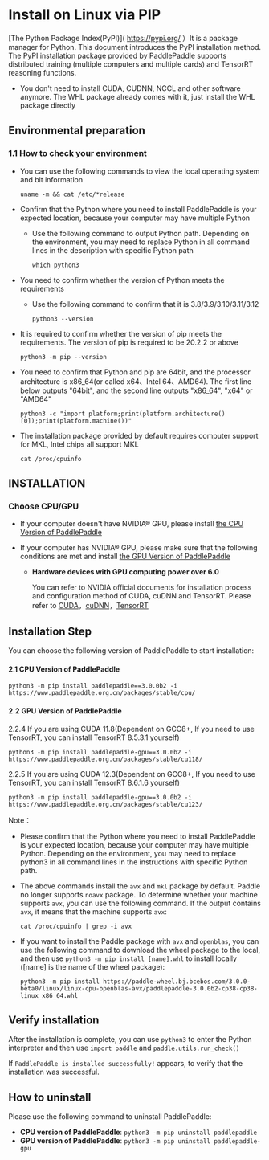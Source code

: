 # Install on Linux via PIP

[The Python Package Index(PyPI)]( https://pypi.org/ ）It is a package manager for Python. This document introduces the PyPI installation method. The PyPI installation package provided by PaddlePaddle supports distributed training (multiple computers and multiple cards) and TensorRT reasoning functions.

* You don't need to install CUDA, CUDNN, NCCL and other software anymore. The WHL package already comes with it, just install the WHL package directly

## Environmental preparation

### 1.1 How to check your environment

* You can use the following commands to view the local operating system and bit information

  ```
  uname -m && cat /etc/*release
  ```



* Confirm that the Python where you need to install PaddlePaddle is your expected location, because your computer may have multiple Python

  * Use the following command to output Python path. Depending on the environment, you may need to replace Python in all command lines in the description with specific Python path

    ```
    which python3
    ```



* You need to confirm whether the version of Python meets the requirements

  * Use the following command to confirm that it is 3.8/3.9/3.10/3.11/3.12

        python3 --version

* It is required to confirm whether the version of pip meets the requirements. The version of pip is required to be 20.2.2 or above


    ```
    python3 -m pip --version
    ```



* You need to confirm that Python and pip are 64bit, and the processor architecture is x86_64(or called x64、Intel 64、AMD64). The first line below outputs "64bit", and the second line outputs "x86_64", "x64" or "AMD64"

    ```
    python3 -c "import platform;print(platform.architecture()[0]);print(platform.machine())"
    ```



* The installation package provided by default requires computer support for MKL, Intel chips all support MKL

    ```
    cat /proc/cpuinfo
    ```


## INSTALLATION

### Choose CPU/GPU

* If your computer doesn't have NVIDIA® GPU, please install [the CPU Version of PaddlePaddle](#cpu)

* If your computer has NVIDIA® GPU, please make sure that the following conditions are met and install [the GPU Version of PaddlePaddle](#gpu)

  * **Hardware devices with GPU computing power over 6.0**

    You can refer to NVIDIA official documents for installation process and configuration method of CUDA, cuDNN and TensorRT. Please refer to [CUDA](https://docs.nvidia.com/cuda/cuda-installation-guide-linux/)，[cuDNN](https://docs.nvidia.com/deeplearning/sdk/cudnn-install/)，[TensorRT](https://developer.nvidia.com/tensorrt)



## Installation Step

You can choose the following version of PaddlePaddle to start installation:



#### 2.1 <span id="cpu">CPU Version of PaddlePaddle</span>


  ```
  python3 -m pip install paddlepaddle==3.0.0b2 -i https://www.paddlepaddle.org.cn/packages/stable/cpu/
  ```


#### 2.2 <span id="gpu">GPU Version of PaddlePaddle</span>


2.2.4 If you are using CUDA 11.8(Dependent on GCC8+, If you need to use TensorRT, you can install TensorRT 8.5.3.1 yourself)


  ```
  python3 -m pip install paddlepaddle-gpu==3.0.0b2 -i https://www.paddlepaddle.org.cn/packages/stable/cu118/
  ```


2.2.5 If you are using CUDA 12.3(Dependent on GCC8+, If you need to use TensorRT, you can install TensorRT 8.6.1.6 yourself)

  ```
  python3 -m pip install paddlepaddle-gpu==3.0.0b2 -i https://www.paddlepaddle.org.cn/packages/stable/cu123/
  ```


Note：

* Please confirm that the Python where you need to install PaddlePaddle is your expected location, because your computer may have multiple Python. Depending on the environment, you may need to replace python3 in all command lines in the instructions with specific Python path.

* The above commands install the `avx` and `mkl` package by default. Paddle no longer supports `noavx` package. To determine whether your machine supports `avx`, you can use the following command. If the output contains `avx`, it means that the machine supports `avx`:
   ```
   cat /proc/cpuinfo | grep -i avx
   ```

* If you want to install the Paddle package with `avx` and `openblas`, you can use the following command to download the wheel package to the local, and then use `python3 -m pip install [name].whl` to install locally ([name] is the name of the wheel package):

  ```
  python3 -m pip install https://paddle-wheel.bj.bcebos.com/3.0.0-beta0/linux/linux-cpu-openblas-avx/paddlepaddle-3.0.0b2-cp38-cp38-linux_x86_64.whl
  ```



## Verify installation

After the installation is complete, you can use `python3` to enter the Python interpreter and then use `import paddle` and `paddle.utils.run_check()`

If `PaddlePaddle is installed successfully!` appears, to verify that the installation was successful.

## How to uninstall

Please use the following command to uninstall PaddlePaddle:

- **CPU version of PaddlePaddle**: `python3 -m pip uninstall paddlepaddle`
- **GPU version of PaddlePaddle**: `python3 -m pip uninstall paddlepaddle-gpu`
